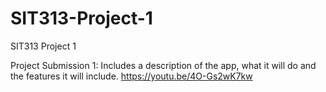 # SIT313-Project-1
SIT313 Project 1

Project Submission 1: Includes a description of the app, what it will do and the features it will include.
https://youtu.be/4O-Gs2wK7kw
